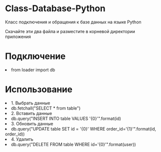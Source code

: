 # Class-Database-Python
Класс подключения и обращения к базе данных на языке Python

Скачайте эти два файла и разместите в корневой директории приложения

<h1>Подключение</h1>

<li>from loader import db

<h1>Использование</h1>

<li>1. Выбрать данные
<li>db.fetchall("SELECT * from table")
<li>2. Вставить данные
<li>db.query("INSERT INTO table VALUES '{0}'".format(id)
<li>3. Обновить данные
<li>db.query("UPDATE table SET id = '{0}' WHERE order_id='{1}'".format(id, order_id))
<li>4. Удалить
<li>db.query("DELETE FROM table WHERE id='{0}'".format(user))
